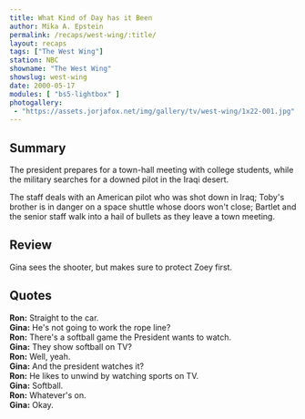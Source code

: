 ```yaml
---
title: What Kind of Day has it Been
author: Mika A. Epstein
permalink: /recaps/west-wing/:title/
layout: recaps
tags: ["The West Wing"]
station: NBC
showname: "The West Wing"
showslug: west-wing
date: 2000-05-17
modules: [ "bs5-lightbox" ]
photogallery:
 - "https://assets.jorjafox.net/img/gallery/tv/west-wing/1x22-001.jpg"
---
```


## Summary

The president prepares for a town-hall meeting with college students, while the military searches for a downed pilot in the Iraqi desert.

The staff deals with an American pilot who was shot down in Iraq; Toby's brother is in danger on a space shuttle whose doors won't close; Bartlet and the senior staff walk into a hail of bullets as they leave a town meeting.

## Review

Gina sees the shooter, but makes sure to protect Zoey first.

## Quotes

**Ron:** Straight to the car.\
**Gina:** He's not going to work the rope line?\
**Ron:** There's a softball game the President wants to watch.\
**Gina:** They show softball on TV?\
**Ron:** Well, yeah.\
**Gina:** And the president watches it?\
**Ron:** He likes to unwind by watching sports on TV.\
**Gina:** Softball.\
**Ron:** Whatever's on.\
**Gina:** Okay.
